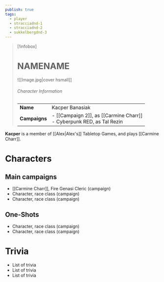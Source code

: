 ```yaml
---
publish: true
tags:
  - player
  - stracciadnd-1
  - stracciadnd-2
  - sukkelbergdnd-3
---
```

> [!infobox]  
> # NAMENAME
> ![[Image.jpg|cover hsmall]]  
> ###### Character Information  
> | | |  
> |---|---|  
> | **Name** | Kacper Banasiak |
> | **Campaigns** | - [[Campaign 2]], as [[Carmine Charr]]<br>- Cyberpunk RED, as Tal Rezin |

**Kacper** is a member of [[Alex|Alex's]] Tabletop Games, and plays [[Carmine Charr]].
# Characters
## Main campaigns
- [[Carmine Charr]], Fire Genasi Cleric (campaign)
- Character, race class (campaign)
- Character, race class (campaign)
## One-Shots
- Character, race class (campaign)
- Character, race class (campaign)
# Trivia
- List of trivia
- List of trivia
- List of trivia